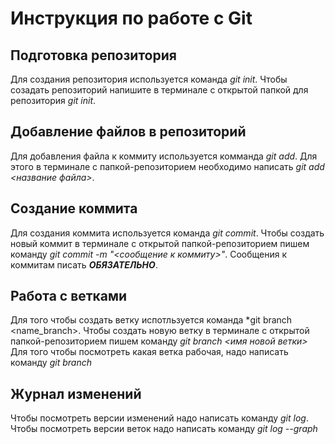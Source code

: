 # Инструкция по работе с Git

## Подготовка репозитория
Для создания репозитория используется команда *git init*. Чтобы созадать репозиторий напишите в терминале с открытой папкой для репозитория *git init*.

## Добавление файлов в репозиторий

Для добавления файла к коммиту используется комманда *git add*. Для этого в терминале с папкой-репозиторием необходимо написать *git add <название файла>*.

## Создание коммита
Для создания коммита используется команда *git commit*. Чтобы создать новый коммит в терминале с открытой папкой-репозиторием пишем команду *git commit -m "<сообщение к коммиту>"*. Сообщения к коммитам писать ***ОБЯЗАТЕЛЬНО***.

## Работа с ветками
Для того чтобы создать ветку испотльзуется команда *git branch <name_branch>. Чтобы создать новую ветку в терминале с открытой папкой-репозиторием пишем команду *git branch <имя новой ветки>*
Для того чтобы посмотреть какая ветка рабочая, надо написать команду *git branch*

## Журнал изменений
Чтобы посмотреть версии изменений надо написать команду *git log*. Чтобы посмотреть версии веток надо написать команду *git log --graph*
